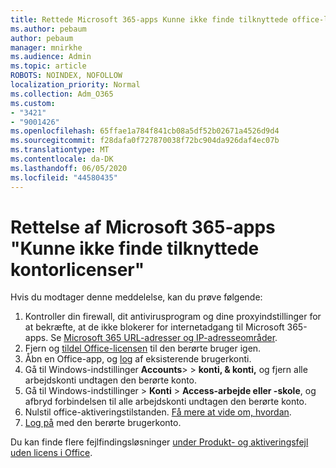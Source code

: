 ```yaml
---
title: Rettede Microsoft 365-apps Kunne ikke finde tilknyttede office-licenser
ms.author: pebaum
author: pebaum
manager: mnirkhe
ms.audience: Admin
ms.topic: article
ROBOTS: NOINDEX, NOFOLLOW
localization_priority: Normal
ms.collection: Adm_O365
ms.custom:
- "3421"
- "9001426"
ms.openlocfilehash: 65ffae1a784f841cb08a5df52b02671a4526d9d4
ms.sourcegitcommit: f28dafa0f727870038f72bc904da926daf4ec07b
ms.translationtype: MT
ms.contentlocale: da-DK
ms.lasthandoff: 06/05/2020
ms.locfileid: "44580435"
---
```

# <a name="fixing-the-microsoft-365-apps-couldnt-find-office-licenses-associated-message"></a>Rettelse af Microsoft 365-apps "Kunne ikke finde tilknyttede kontorlicenser"

Hvis du modtager denne meddelelse, kan du prøve følgende:

1. Kontroller din firewall, dit antivirusprogram og dine proxyindstillinger for at bekræfte, at de ikke blokerer for internetadgang til Microsoft 365-apps. Se [Microsoft 365 URL-adresser og IP-adresseområder](https://docs.microsoft.com/office365/enterprise/urls-and-ip-address-ranges).
2. Fjern og [tildel Office-licensen](https://docs.microsoft.com/microsoft-365/admin/manage/assign-licenses-to-users) til den berørte bruger igen. 
3. Åbn en Office-app, og [log](https://support.office.com/article/5a20dc11-47e9-4b6f-945d-478cb6d92071) af eksisterende brugerkonti.
4. Gå til Windows-indstillinger **Accounts**>  >  **konti, & konti,** og fjern alle arbejdskonti undtagen den berørte konto.
5. Gå til Windows-indstillinger > **Konti**  >  **Access-arbejde eller -skole**, og afbryd forbindelsen til alle arbejdskonti undtagen den berørte konto.
6. Nulstil office-aktiveringstilstanden. [Få mere at vide om, hvordan](https://docs.microsoft.com/office365/troubleshoot/activation/reset-office-365-proplus-activation-state).
7. [Log på](https://support.office.com/article/628ea040-f265-49de-b986-be09c3ebf8a9) med den berørte brugerkonto.

Du kan finde flere fejlfindingsløsninger [under Produkt- og aktiveringsfejl uden licens i Office](https://support.office.com/Article/0d23d3c0-c19c-4b2f-9845-5344fedc4380).